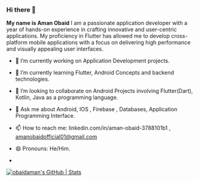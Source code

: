 ### Hi there 👋


**My name is Aman Obaid** I am a passionate application developer with a year of hands-on experience in crafting innovative and user-centric applications.
My proficiency in Flutter has allowed me to develop cross-platform mobile applications with a focus on delivering high performance and visually appealing user interfaces.



- 🔭 I’m currently working on Application Development projects.
 
- 🌱 I’m currently learning Flutter, Android Concepts and backend technologies.
- 👯 I’m looking to collaborate on Android Projects involving Flutter(Dart), Kotlin, Java as a programming language.
- 💬 Ask me about  Android, IOS , Firebase , Databases, Application Programming Interface.
- 📫 How to reach me: linkedin.com/in/aman-obaid-3788101b1 , amanobaidofficial01@gmail.com
- 😄 Pronouns: He/Him.
-  

[![obaidaman's GitHub | Stats](https://stats.quine.sh/obaidaman/github?theme=light)](https://quine.sh)
